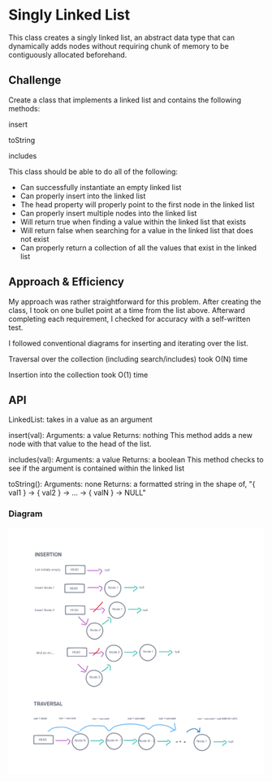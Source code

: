 # Singly Linked List

This class creates a singly linked list, an abstract data type that can dynamically adds nodes without requiring chunk of memory to be contiguously allocated beforehand.

## Challenge

Create a class that implements a linked list and contains the following methods:

insert

toString

includes

This class should be able to do all of the following:

* Can successfully instantiate an empty linked list
* Can properly insert into the linked list
* The head property will properly point to the first node in the linked list
* Can properly insert multiple nodes into the linked list
* Will return true when finding a value within the linked list that exists
* Will return false when searching for a value in the linked list that does not exist
* Can properly return a collection of all the values that exist in the linked list

## Approach & Efficiency
<!-- What approach did you take? Why? What is the Big O space/time for this approach? -->
My approach was rather straightforward for this problem. After creating the class, I took on one bullet point at a time from the list above. Afterward completing each requirement, I checked for accuracy with a self-written test.

I followed conventional diagrams for inserting and iterating over the list.

Traversal over the collection (including search/includes) took O(N) time

Insertion into the collection took O(1) time

## API
<!-- Description of each method publicly available to your Linked List -->
LinkedList: takes in a value as an argument

insert(val):
    Arguments: a value
    Returns: nothing
    This method adds a new node with that value to the head of the list.

includes(val):
    Arguments: a value
    Returns: a boolean
    This method checks to see if the argument is contained within the linked list

toString():
    Arguments: none
    Returns: a formatted string in the shape of,
    "{ val1 } -> { val2 } -> ... -> { valN } -> NULL"

### Diagram

![singly linked list diagram](./singly-linked-list.png)